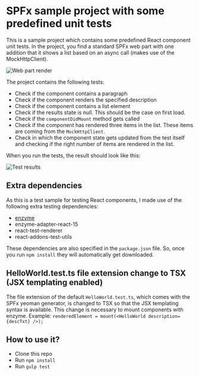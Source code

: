 # SPFx sample project with some predefined unit tests

This is a sample project which contains some predefined React component unit tests. In the project, you find a standard SPFx web part with one addition that it shows a list based on an async call (makes use of the MockHttpClient).

![Web part render](/assets/wp-render.png)

The project contains the following tests:
- Check if the component contains a paragraph
- Check if the component renders the specified description
- Check if the component contains a list element
- Check if the results state is null. This should be the case on first load.
- Check if the `componentDidMount` method gets called
- Check if the component has rendered three items in the list. These items are coming from the `MockHttpClient`.
- Check in which the component state gets updated from the test itself and checking if the right number of items are rendered in the list. 

When you run the tests, the result should look like this:

![Test results](/assets/test-results.png)

## Extra dependencies
As this is a test sample for testing React components, I made use of the following extra testing dependencies:
- [enzyme]( http://airbnb.io/enzyme)
- enzyme-adapter-react-15
- react-test-renderer
- react-addons-test-utils

These dependencies are also specified in the `package.json` file. So, once you run `npm install` they will automatically get downloaded.

## HelloWorld.test.ts file extension change to TSX (JSX templating enabled)
The file extension of the default `HelloWorld.test.ts`, which comes with the SPFx yeoman generator, is changed to TSX so that the JSX templating syntax is available. This change is necessary to mount components with enzyme. Example: `renderedElement = mount(<HelloWorld description={descTxt} />);`

## How to use it?

- Clone this repo
- Run `npm install`
- Run `gulp test`
